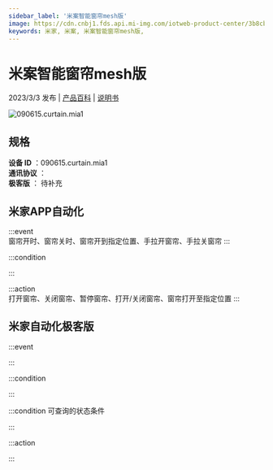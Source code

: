 ```yaml
---
sidebar_label: '米案智能窗帘mesh版'
image: https://cdn.cnbj1.fds.api.mi-img.com/iotweb-product-center/3b8cb05a0565d719192e40d37c0c2af4_1676594638851.png?GalaxyAccessKeyId=AKVGLQWBOVIRQ3XLEW&Expires=9223372036854775807&Signature=+gieu/zMNopbIzeRrHS4x9RFRf0=
keywords: 米家, 米案, 米案智能窗帘mesh版, 
---
```

# 米案智能窗帘mesh版

2023/3/3 发布 | [产品百科](https://home.mi.com/webapp/content/baike/product/index.html?model=090615.curtain.mia1/) | [说明书](https://home.mi.com/views/introduction.html?model=090615.curtain.mia1&region=cn)

![090615.curtain.mia1](https://cdn.cnbj1.fds.api.mi-img.com/iotweb-product-center/3b8cb05a0565d719192e40d37c0c2af4_1676594638851.png?GalaxyAccessKeyId=AKVGLQWBOVIRQ3XLEW&Expires=9223372036854775807&Signature=+gieu/zMNopbIzeRrHS4x9RFRf0=)

## 规格  
> 
**设备 ID** ：090615.curtain.mia1  
**通讯协议** ：  
**极客版**  ： 待补充 


## 米家APP自动化  

:::event  
窗帘开时、窗帘关时、窗帘开到指定位置、手拉开窗帘、手拉关窗帘
:::

:::condition  

:::

:::action   
打开窗帘、关闭窗帘、暂停窗帘、打开/关闭窗帘、窗帘打开至指定位置
:::

## 米家自动化极客版  

:::event  

:::

:::condition  

:::

:::condition 可查询的状态条件  

:::

:::action  

:::

        
